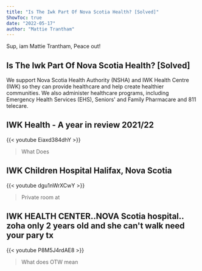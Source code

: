 ```yaml
---
title: "Is The Iwk Part Of Nova Scotia Health? [Solved]"
ShowToc: true 
date: "2022-05-17"
author: "Mattie Trantham" 
---
```


Sup, iam Mattie Trantham, Peace out!
## Is The Iwk Part Of Nova Scotia Health? [Solved]
We support Nova Scotia Health Authority (NSHA) and IWK Health Centre (IWK) so they can provide healthcare and help create healthier communities. We also administer healthcare programs, including Emergency Health Services (EHS), Seniors' and Family Pharmacare and 811 telecare.

## IWK Health - A year in review 2021/22
{{< youtube Eiaxd384dhY >}}
>What Does

## IWK Children Hospital Halifax, Nova Scotia
{{< youtube dgu1nWrXCwY >}}
>Private room at 

## IWK HEALTH CENTER..NOVA Scotia hospital.. zoha only 2 years old and she can't walk need your pary tx
{{< youtube P8M5J4rdAE8 >}}
>What does OTW mean

